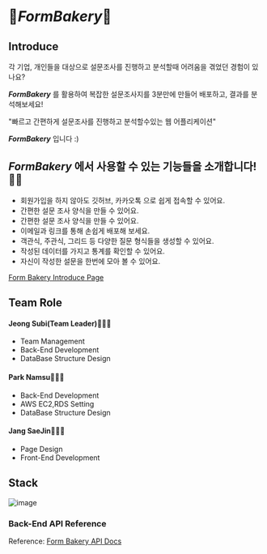 # 📝**_FormBakery_**🍞

## Introduce

각 기업, 개인들을 대상으로 설문조사를 진행하고 분석할때 어려움을 겪었던 경험이 있나요?

**_FormBakery_** 를 활용하여 복잡한 설문조사지를 3분만에 만들어 배포하고, 결과를 분석해보세요!

"빠르고 간편하게 설문조사를 진행하고 분석할수있는 웹 어플리케이션"

**_FormBakery_** 입니다 :)

## **_FormBakery_** 에서 사용할 수 있는 기능들을 소개합니다!👐🏻

* 회원가입을 하지 않아도 깃허브, 카카오톡 으로 쉽게 접속할 수 있어요.
* 간편한 설문 조사 양식을 만들 수 있어요.
* 간편한 설문 조사 양식을 만들 수 있어요.
* 이메일과 링크를 통해 손쉽게 배포해 보세요.
* 객관식, 주관식, 그리드 등 다양한 질문 형식들을 생성할 수 있어요.
* 작성된 데이터를 가지고 통계를 확인할 수 있어요.
* 자신이 작성한 설문을 한번에 모아 볼 수 있어요.

[Form Bakery Introduce Page](https://github.com/codestates/FormBakery/wiki)

## Team Role

#### Jeong Subi(Team Leader)👩🏼‍💻
  * Team Management
  * Back-End Development
  * DataBase Structure Design

#### Park Namsu👨🏻‍💻
  * Back-End Development
  * AWS EC2,RDS Setting
  * DataBase Structure Design

#### Jang SaeJin🧑🏻‍💻
  * Page Design
  * Front-End Development

## Stack

![image](https://user-images.githubusercontent.com/62639722/146731512-946e861c-b659-420c-9203-4a01f3357885.png)



### Back-End API Reference

Reference: [Form Bakery API Docs](https://codebaker.gitbook.io/api-docs/b96lnOebJuI9fFbPcJmi/)
